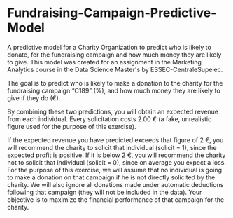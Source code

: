 # Fundraising-Campaign-Predictive-Model
A predictive model for a Charity Organization to predict who is likely to donate, for the fundraising campaign and how much money they are likely to give. This model was created for an assignment in the Marketing Analytics course in the Data Science Master's by ESSEC-CentraleSupelec. 

The goal is to predict who is likely to make a donation to the charity for the fundraising campaign 
“C189”  (%),  and  how  much  money  they  are  likely  to  give  if  they  do  (€).  

By  combining  these  two predictions, you will obtain an expected revenue from each individual. 
Every solicitation costs 2.00 € (a fake, unrealistic figure used for the purpose of this exercise). 

If the expected revenue you have predicted exceeds that figure of 2 €, you will recommend the charity 
to solicit that individual (solicit = 1), since the expected profit is positive. If it is below 2 €, you will 
recommend the charity not to solicit that individual (solicit = 0), since on average you expect a loss. 
For the purpose of this exercise, we will assume that no individual is going to make a donation on that 
campaign if he is not directly solicited by the charity. We will also ignore all donations made under 
automatic deductions following that campaign (they will not be included in the data). 
Your objective is to maximize the financial performance of that campaign for the charity.
